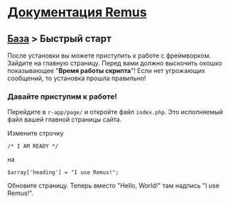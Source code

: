 [Документация Remus](https://github.com/RomensTeam/Remus/blob/documentation/documentation/index.md)
================

[База](https://github.com/RomensTeam/Remus/blob/documentation/documentation/index.md#i-%D0%91%D0%B0%D0%B7%D0%B0) > Быстрый старт
----

После установки вы можете приступить к работе с фреймворком. Зайдите на главную страницу. Перед вами должно выскочить окошко показывающее "**Время работы скрипта**"! Если нет угрожающих сообщений, то установка прошла правильно!

### Давайте приступим к работе! ###


Перейдите в `r-app/page/` и откройте файл `index.php`. Это исполняемый файл вашей главной страницы сайта.

Измените строчку 
	
	/* I AM READY */

на
	
	$array['heading'] = "I use Remus!";

Обновите страницу. Теперь вместо "Hello, World!" там надпись "I use Remus!".


